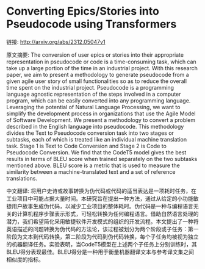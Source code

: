 # Converting Epics/Stories into Pseudocode using Transformers

链接: http://arxiv.org/abs/2312.05047v1

原文摘要:
The conversion of user epics or stories into their appropriate representation
in pseudocode or code is a time-consuming task, which can take up a large
portion of the time in an industrial project. With this research paper, we aim
to present a methodology to generate pseudocode from a given agile user story
of small functionalities so as to reduce the overall time spent on the
industrial project. Pseudocode is a programming language agnostic
representation of the steps involved in a computer program, which can be easily
converted into any programming language. Leveraging the potential of Natural
Language Processing, we want to simplify the development process in
organizations that use the Agile Model of Software Development. We present a
methodology to convert a problem described in the English language into
pseudocode. This methodology divides the Text to Pseudocode conversion task
into two stages or subtasks, each of which is treated like an individual
machine translation task. Stage 1 is Text to Code Conversion and Stage 2 is
Code to Pseudocode Conversion. We find that the CodeT5 model gives the best
results in terms of BLEU score when trained separately on the two subtasks
mentioned above. BLEU score is a metric that is used to measure the similarity
between a machine-translated text and a set of reference translations.

中文翻译:
将用户史诗或故事转换为伪代码或代码的适当表达是一项耗时任务，在工业项目中可能占据大量时间。本研究旨在提出一种方法，通过从给定的小功能敏捷用户故事生成伪代码，以减少工业项目的整体耗时。伪代码是一种与编程语言无关的计算机程序步骤表示形式，可轻松转换为任何编程语言。借助自然语言处理的潜力，我们希望简化采用敏捷软件开发模式的组织的开发流程。本文提出了一种将英语描述的问题转换为伪代码的方法论，该过程被划分为两个阶段或子任务：第一阶段为文本到代码转换，第二阶段为代码到伪代码转换，每个子任务均被视为独立的机器翻译任务。实验表明，当CodeT5模型在上述两个子任务上分别训练时，其BLEU得分表现最佳。BLEU得分是一种用于衡量机器翻译文本与参考译文集之间相似度的指标。
